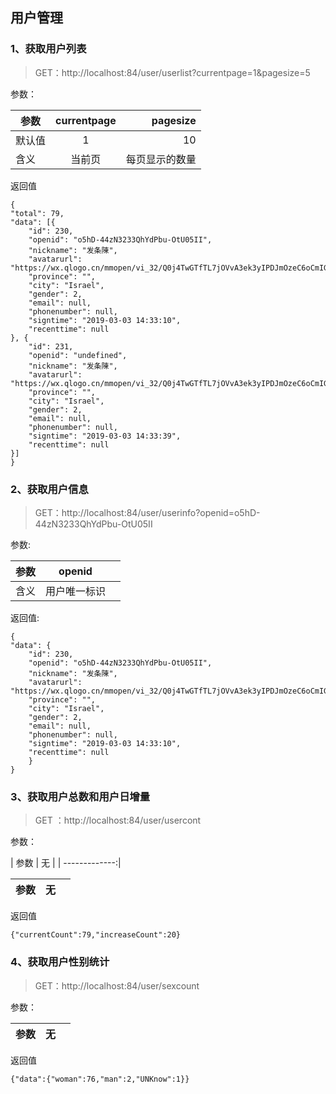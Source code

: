 ## 用户管理 ##
### 1、获取用户列表 ###


> GET：http://localhost:84/user/userlist?currentpage=1&pagesize=5

参数：

| 参数      | currentpage  | pagesize  |
| ------------- |:-------------:| -----:|
| 默认值  | 1    |   10 |
| 含义  | 当前页    |   每页显示的数量 |


返回值

    {
	"total": 79,
	"data": [{
		"id": 230,
		"openid": "o5hD-44zN3233QhYdPbu-OtU05II",
		"nickname": "发条陳",
		"avatarurl": "https://wx.qlogo.cn/mmopen/vi_32/Q0j4TwGTfTL7jOVvA3ek3yIPDJmOzeC6oCmIGHnTD0k0ic8Ttyg24icSiasK71UKKhK21gNia7XfnOb2tzicR1CeHJw/132",
		"province": "",
		"city": "Israel",
		"gender": 2,
		"email": null,
		"phonenumber": null,
		"signtime": "2019-03-03 14:33:10",
		"recenttime": null
	}, {
		"id": 231,
		"openid": "undefined",
		"nickname": "发条陳",
		"avatarurl": "https://wx.qlogo.cn/mmopen/vi_32/Q0j4TwGTfTL7jOVvA3ek3yIPDJmOzeC6oCmIGHnTD0k0ic8Ttyg24icSiasK71UKKhK21gNia7XfnOb2tzicR1CeHJw/132",
		"province": "",
		"city": "Israel",
		"gender": 2,
		"email": null,
		"phonenumber": null,
		"signtime": "2019-03-03 14:33:39",
		"recenttime": null
	}]
	}

### 2、获取用户信息 ###

> GET：http://localhost:84/user/userinfo?openid=o5hD-44zN3233QhYdPbu-OtU05II

参数:



| 参数      | openid  |   |
| ------------- |:-------------:| -----:|
| 含义  | 用户唯一标识      |    |



返回值:

    {
	"data": {
		"id": 230,
		"openid": "o5hD-44zN3233QhYdPbu-OtU05II",
		"nickname": "发条陳",
		"avatarurl": "https://wx.qlogo.cn/mmopen/vi_32/Q0j4TwGTfTL7jOVvA3ek3yIPDJmOzeC6oCmIGHnTD0k0ic8Ttyg24icSiasK71UKKhK21gNia7XfnOb2tzicR1CeHJw/132",
		"province": "",
		"city": "Israel",
		"gender": 2,
		"email": null,
		"phonenumber": null,
		"signtime": "2019-03-03 14:33:10",
		"recenttime": null
		}
	}


### 3、获取用户总数和用户日增量 ###

> GET ：http://localhost:84/user/usercont

参数：

| 参数      | 无 |
| -------------:| 


| 参数      | 无  |   |
| ------------- |:-------------:| -----:|


返回值

    {"currentCount":79,"increaseCount":20}


### 4、获取用户性别统计 ###

> GET：http://localhost:84/user/sexcount

参数：

| 参数      | 无  |   |
| ------------- |:-------------:| -----:|

返回值

    {"data":{"woman":76,"man":2,"UNKnow":1}}


